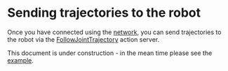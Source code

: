 # Sending trajectories to the robot

Once you have connected using the [network](NETWORK.md), you can send trajectories to the robot via the [FollowJointTrajectory](http://docs.ros.org/en/api/control_msgs/html/action/FollowJointTrajectory.html) action server.

This document is under construction - in the mean time please see the [example](../commander_api/scripts/examples/run_trajectory.py).

